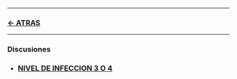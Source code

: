 
---

### [<- ATRAS](../README.md)

---



### Discusiones


- ### [NIVEL DE INFECCION 3 O 4](00_infection_level/README.md)


